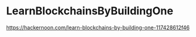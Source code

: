 # LearnBlockchainsByBuildingOne
https://hackernoon.com/learn-blockchains-by-building-one-117428612f46

